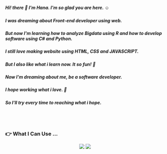 #

##### Hi! there 👋 I'm Hana. I'm so glad you are here. :relaxed:

##### I was dreaming about Front-end developer using web. </br>
##### But now I'm learning how to analyze Bigdata using R and how to develop software using C# and Python.

##### I still love making website using HTML, CSS and JAVASCRIPT.</br>
##### But I also like what i learn now. It so fun! :star_struck:

##### Now I'm dreaming about me, be a software developer.</br>
##### I hope working what i love. :smiling_face_with_three_hearts:</br>
##### So I'll try every time to reaching what i hope.
#
</br>

### :point_right: What I Can Use ...

<div align="center">
  <img src="https://img.shields.io/badge/R-#276DC3?style=flat&logo=R&logoColor=white"/>
  <img src="https://img.shields.io/badge/Swift-F05138?style=flat-square&logo=Swift&logoColor=white"/>
</div>
<p>
</p>
